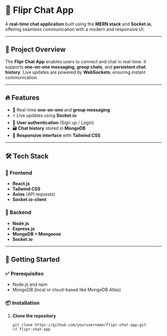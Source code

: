 # 💬 Flipr Chat App

A **real-time chat application** built using the **MERN stack** and **Socket.io**, offering seamless communication with a modern and responsive UI.

---

## 🚀 Project Overview

The **Flipr Chat App** enables users to connect and chat in real-time. It supports **one-on-one messaging**, **group chats**, and **persistent chat history**. Live updates are powered by **WebSockets**, ensuring instant communication.

---

## 🔥 Features

- 💬 Real-time **one-on-one** and **group messaging**
- ⚡ Live updates using **Socket.io**
- 🔐 **User authentication** (Sign up / Login)
- 🗃️ **Chat history** stored in **MongoDB**
- 📱 **Responsive interface** with **Tailwind CSS**

---

## 🛠️ Tech Stack

### 🔹 Frontend

- **React.js**
- **Tailwind CSS**
- **Axios** (API requests)
- **Socket.io-client**

### 🔸 Backend

- **Node.js**
- **Express.js**
- **MongoDB + Mongoose**
- **Socket.io**

---

## 🧰 Getting Started

### ✅ Prerequisites

- Node.js and npm
- MongoDB (local or cloud-based like MongoDB Atlas)

### 📦 Installation

1. **Clone the repository**
   ```bash
   git clone https://github.com/yourusername/flipr-chat-app.git
   cd flipr-chat-app
